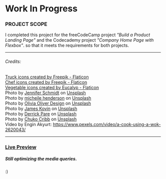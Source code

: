 # Work In Progress

### PROJECT SCOPE

I completed this project for the freeCodeCamp project *"Build a Product Landing Page"* and the Codecademy project  *"Company Home Page with Flexbox"*.
so that it meets the requirements for both projects.
___
###### Credits:
<a href="https://www.flaticon.com/free-icons/truck" title="truck icons">Truck icons created by Freepik - Flaticon</a> <br>
<a href="https://www.flaticon.com/free-icons/chef" title="chef icons">Chef icons created by Freepik - Flaticon</a> <br>
<a href="https://www.flaticon.com/free-icons/vegetable" title="vegetable icons">Vegetable icons created by Eucalyp - Flaticon</a> <br>
Photo by <a href="https://unsplash.com/@jsfoodphotography?utm_source=unsplash&utm_medium=referral&utm_content=creditCopyText">Jennifer Schmidt</a> on <a href="https://unsplash.com/photos/MRHyv-hHxgk?utm_source=unsplash&utm_medium=referral&utm_content=creditCopyText">Unsplash</a> <br>
Photo by <a href="https://unsplash.com/@micheile?utm_source=unsplash&utm_medium=referral&utm_content=creditCopyText">micheile henderson</a> on <a href="https://unsplash.com/photos/3YHXTs1CxFI?utm_source=unsplash&utm_medium=referral&utm_content=creditCopyText">Unsplash</a> <br>
Photo by <a href="https://unsplash.com/@oliviaht?utm_source=unsplash&utm_medium=referral&utm_content=creditCopyText">Olivia Oliver Design</a> on <a href="https://unsplash.com/photos/09EDGncECoU?utm_source=unsplash&utm_medium=referral&utm_content=creditCopyText">Unsplash</a> <br>
Photo by <a href="https://unsplash.com/@james2k?utm_source=unsplash&utm_medium=referral&utm_content=creditCopyText">James Kovin</a> on <a href="https://unsplash.com/photos/F471QsXsqZQ?utm_source=unsplash&utm_medium=referral&utm_content=creditCopyText">Unsplash</a> <br>
Photo by <a href="https://unsplash.com/@kderrick049?utm_source=unsplash&utm_medium=referral&utm_content=creditCopyText">Derrick Pare</a> on <a href="https://unsplash.com/photos/okPdcD03F7g?utm_source=unsplash&utm_medium=referral&utm_content=creditCopyText">Unsplash</a> <br>
Photo by <a href="https://unsplash.com/@chuko?utm_source=unsplash&utm_medium=referral&utm_content=creditCopyText">Chuko Cribb</a> on <a href="https://unsplash.com/photos/W1RZGBsOShM?utm_source=unsplash&utm_medium=referral&utm_content=creditCopyText">Unsplash</a> <br>
Video by Engin Akyurt: https://www.pexels.com/video/a-cook-using-a-wok-2620043/ <br>
___

### [Live Preview](https://raw.githack.com/codxJC/P8._EasyDiet_Landing/master/index.html)
##### Still optimizing the media queries.

:)
